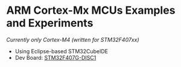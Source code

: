 # ARM Cortex-Mx MCUs Examples and Experiments

_Currently only Cortex-M4 (written for STM32F407xx)_

* Using Eclipse-based STM32CubeIDE
* Dev Board: [STM32F407G-DISC1](https://www.st.com/en/evaluation-tools/stm32f4discovery.html)